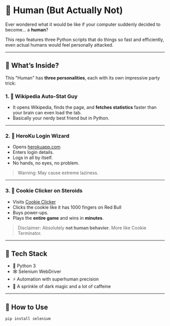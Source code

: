 # 🤖 Human (But Actually Not)

Ever wondered what it would be like if your computer suddenly decided to become… a **human**?

This repo features three Python scripts that do things so fast and efficiently, even actual humans would feel personally attacked.

---

## 🧠 What’s Inside?

This "Human" has **three personalities**, each with its own impressive party trick:

### 1. 🧾 Wikipedia Auto-Stat Guy
- It opens Wikipedia, finds the page, and **fetches statistics** faster than your brain can even load the tab.
- Basically your nerdy best friend but in Python.

---

### 2. 🔐 HeroKu Login Wizard
- Opens [herokuapp.com](https://secure-retreat-92358.herokuapp.com/)
- Enters login details.
- Logs in all by itself.
- No hands, no eyes, no problem.

> Warning: May cause extreme laziness.

---

### 3. 🍪 Cookie Clicker on Steroids
- Visits [Cookie Clicker](http://orteil.dashnet.org/experiments/cookie/)
- Clicks the cookie like it has 1000 fingers on Red Bull
- Buys power-ups.
- Plays the **entire game** and wins in **minutes**.

> Disclaimer: Absolutely **not human behavior**. More like Cookie Terminator.

---

## 🧰 Tech Stack

- 🐍 Python 3
- 🕸️ Selenium WebDriver
- ⚡ Automation with superhuman precision
- 🧪 A sprinkle of dark magic and a lot of caffeine

---

## 🚀 How to Use

```bash
pip install selenium
